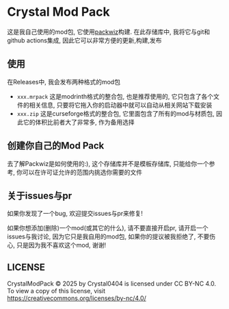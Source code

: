 # Crystal Mod Pack

这是我自己使用的mod包, 它使用[packwiz](https://github.com/packwiz/packwiz)构建.
在此存储库中, 我将它与git和github actions集成, 因此它可以非常方便的更新,构建,发布

## 使用

在Releases中, 我会发布两种格式的mod包

- `xxx.mrpack` 这是modrinth格式的整合包, 也是推荐使用的, 它只包含了各个文件的相关信息, 只要将它拖入你的启动器中就可以自动从相关网站下载安装
- `xxx.zip` 这是curseforge格式的整合包, 它里面包含了所有的mod与材质包, 因此它的体积比前者大了非常多, 作为备用选择

## 创建你自己的Mod Pack

去了解Packwiz是如何使用的:), 这个存储库并不是模板存储库, 只能给你一个参考, 你可以在许可证允许的范围内挑选你需要的文件

## 关于issues与pr

如果你发现了一个bug, 欢迎提交issues与pr来修复!

如果你想添加(删除)一个mod(或其它的什么), 请不要直接开启pr, 请开启一个issues与我讨论, 因为它只是我自用的mod包, 如果你的提议被我拒绝了, 不要伤心, 只是因为我不喜欢这个mod, 谢谢!

## LICENSE

CrystalModPack © 2025 by Crystal0404 is licensed under CC BY-NC 4.0. To view a copy of this license, visit https://creativecommons.org/licenses/by-nc/4.0/